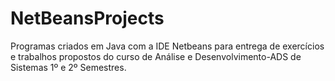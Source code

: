 # NetBeansProjects
Programas criados em Java com a IDE Netbeans para entrega de exercícios e trabalhos propostos do curso de Análise e Desenvolvimento-ADS de Sistemas 1º e 2º Semestres.
